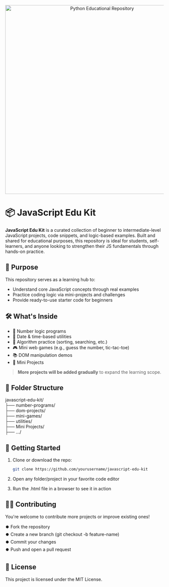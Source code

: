 <p align="center">
  <img src="https://getflywheel.com/layout/wp-content/uploads/2021/07/The_Best_Java_Script_Libraries_1800x500-1-1800x500-1.jpeg" width="600" alt="Python Educational Repository">
</p>

# 📦 JavaScript Edu Kit

**JavaScript Edu Kit** is a curated collection of beginner to intermediate-level JavaScript projects, code snippets, and logic-based examples. Built and shared for educational purposes, this repository is ideal for students, self-learners, and anyone looking to strengthen their JS fundamentals through hands-on practice.



## 🎯 Purpose

This repository serves as a learning hub to:
- Understand core JavaScript concepts through real examples
- Practice coding logic via mini-projects and challenges
- Provide ready-to-use starter code for beginners



## 🛠️ What's Inside

- 🔢 Number logic programs
- 📅 Date & time-based utilities
- 🧮 Algorithm practice (sorting, searching, etc.)
- 🎮 Mini web games (e.g., guess the number, tic-tac-toe)
- 📚 DOM manipulation demos
- 🧠 Mini Projects

> **More projects will be added gradually** to expand the learning scope.



## 📁 Folder Structure

javascript-edu-kit/ <br>
├── number-programs/ <br>
├── dom-projects/ <br>
├── mini-games/ <br>
├── utilities/ <br>
├── Mini Projects/ <br>
├── .../ <br>



## 🚀 Getting Started

1. Clone or download the repo:
   ```bash
   git clone https://github.com/yourusername/javascript-edu-kit
2. Open any folder/project in your favorite code editor

3. Run the .html file in a browser to see it in action



## 👨‍💻 Contributing

You're welcome to contribute more projects or improve existing ones!

⏺️ Fork the repository <br>
⏺️ Create a new branch (git checkout -b feature-name) <br>
⏺️ Commit your changes <br>
⏺️ Push and open a pull request 



## 📃 License

This project is licensed under the MIT License.
